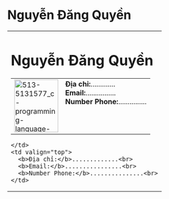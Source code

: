 <h1>Nguyễn Đăng Quyền</h1>
<table cellspacing="0" cellpadding="5" border="0">
  <tr>
    <td>
<h1>Nguyễn Đăng Quyền</h1>
<table cellspacing="0" cellpadding="5" border="0">
  <tr>
    <td>
      <img width="100" height="120" alt="513-5131577_c-programming-language-logo-hd-png-download-removebg-preview" src="https://github.com/user-attachments/assets/d79dedf9-         0164-4fb8-9c93-93923e9452d9" /> 
    </td>
    <td valign="top">
      <b>Địa chỉ:</b>.............<br>
      <b>Email:</b>................<br>
      <b>Number Phone:</b>...............<br>
    </td>
  </tr>
  
</table>

    </td>
    <td valign="top">
      <b>Địa chỉ:</b>.............<br>
      <b>Email:</b>................<br>
      <b>Number Phone:</b>...............<br>
    </td>
  </tr>
  
</table>





